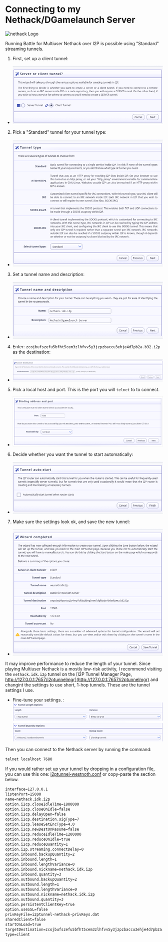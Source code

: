 Connecting to my Nethack/DGamelaunch Server
===========================================

![nethack Logo](nethack.png)

Running Battle for Multiuser Nethack over I2P is possible using "Standard"
streaming tunnels.

1. First, set up a client tunnel: 
 - ![Client Tunnel](tunnel-wizard-1.png)
2. Pick a "Standard" tunnel for your tunnel type:
 - ![Tunnel Type](tunnel-wizard-2.png)
3. Set a tunnel name and description:
 - ![Tunnel Name and Description](tunnel-wizard-3.png)
4. Enter: `zcojbufszefu5bfht5cem3zlhfvv5y3jzpzbaccu3ehje4d7pb2a.b32.i2p` as the destination:
 - ![Tunnel Destination](tunnel-wizard-4.png)
5. Pick a local host and port. This is the port you will `telnet` to to connect.
 - ![Local Host and Port](tunnel-wizard-5.png)
6. Decide whether you want the tunnel to start automatically:
 - ![Decide whether to autostart](tunnel-wizard-6.png)
7. Make sure the settings look ok, and save the new tunnel:
 - ![Review settings and finish](tunnel-wizard-7.png)

It may improve performance to reduce the length of your tunnel. Since playing
Multiuser Nethack is a mostly low-risk activity, I recommend visiting the
`nethack.idk.i2p` tunnel on the [I2P Tunnel Manager Page, http://127.0.0.1:7657/i2ptunnelmgr](http://127.0.0.1:7657/i2ptunnelmgr)
and changint the settings to use short, 1-hop tunnels. These are the tunnel
settings I use.

- Fine-tune your settings. : ![Fine-tune tunnel settings](tunnel-tune-1.png)

Then you can connect to the Nethack server by running the command:

```bash
telnet localhost 7680
```

If you would rather set up your tunnel by dropping in a configuration file,
you can use this one: [i2ptunnel-westnoth.conf](i2ptunnel-nethack.conf) or
copy-paste the section below.

```properties
interface=127.0.0.1
listenPort=15000
name=nethack.idk.i2p
option.i2cp.closeIdleTime=1800000
option.i2cp.closeOnIdle=false
option.i2cp.delayOpen=false
option.i2cp.destination.sigType=7
option.i2cp.leaseSetEncType=4,0
option.i2cp.newDestOnResume=false
option.i2cp.reduceIdleTime=1200000
option.i2cp.reduceOnIdle=true
option.i2cp.reduceQuantity=1
option.i2p.streaming.connectDelay=0
option.inbound.backupQuantity=2
option.inbound.length=1
option.inbound.lengthVariance=0
option.inbound.nickname=nethack.idk.i2p
option.inbound.quantity=3
option.outbound.backupQuantity=2
option.outbound.length=1
option.outbound.lengthVariance=0
option.outbound.nickname=nethack.idk.i2p
option.outbound.quantity=3
option.persistentClientKey=true
option.useSSL=false
privKeyFile=i2ptunnel-nethack-privKeys.dat
sharedClient=false
startOnLoad=true
targetDestination=zcojbufszefu5bfht5cem3zlhfvv5y3jzpzbaccu3ehje4d7pb2a.b32.i2p
type=client
```

